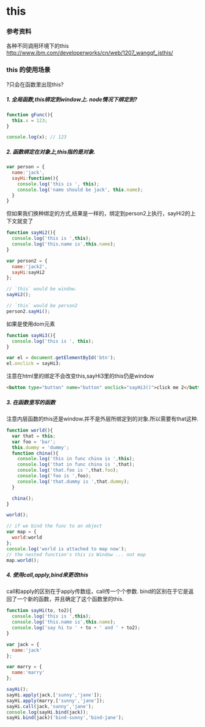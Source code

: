 # this

### 参考资料

各种不同调用环境下的this
http://www.ibm.com/developerworks/cn/web/1207_wangqf_jsthis/

### this 的使用场景

?只会在函数里出现this?

##### 1. 全局函数,this绑定到window上. node情况下绑定到?

````js
function gFunc(){
  this.x = 123;
}

console.log(x); // 123
````

##### 2. 函数绑定在对象上,this指的是对象.

````js
var person = {
  name:'jack',
  sayHi:function(){
    console.log('this is ', this);
    console.log('name should be jack', this.name);
  }
}
````

但如果我们换种绑定的方式,结果是一样的，绑定到person2上执行，sayHi2的上下文就变了

````js
function sayHi2(){
  console.log('this is ',this);
  console.log('this.name is',this.name);
}

var person2 = {
  name:'jack2',
  sayHi:sayHi2
};

// `this` would be window.
sayHi2();

// `this` would be person2
person2.sayHi();
````

如果是使用dom元素

````js
function sayHi3(){
  console.log('this is ', this);
}

var el = document.getElementById('btn');
el.onclick = sayHi3;
````

注意在html里的绑定不会改变this,sayHi3里的this仍是window
````html
<button type="button" name="button" onclick="sayHi3()">click me 2</button>
````

##### 3. 在函数里写的函数

注意内层函数的this还是window.并不是外层所绑定到的对象.所以需要有that这种.

````js
function world(){
  var that = this;
  var foo = 'bar';
  this.dummy = 'dummy';
  function china(){
    console.log('this in func china is ',this);
    console.log('that in func china is ',that);
    console.log('that.foo is ',that.foo);
    console.log('foo is ',foo);
    console.log('that.dummy is ',that.dummy);
  }

  china();
}

world();

// if we bind the func to an object
var map = {
  world:world
};
console.log('world is attached to map now');
// the nested function's this is Window ... not map
map.world();
````

##### 4. 使用call,apply,bind来更改this

call和apply的区别在于apply传数组，call传一个个参数.
bind的区别在于它是返回了一个新的函数，并且确定了这个函数里的this.

````js
function sayHi(to, to2){
  console.log('this is ',this);
  console.log('this.name is',this.name);
  console.log('say hi to ' + to + ' and ' + to2);
}

var jack = {
  name:'jack'
};

var marry = {
  name:'marry'
};

sayHi();
sayHi.apply(jack,['sunny','jane']);
sayHi.apply(marry,['sunny','jane']);
sayHi.call(jack,'sunny','jane');
console.log(sayHi.bind(jack));
sayHi.bind(jack)('bind-sunny','bind-jane');

````
